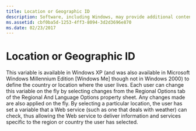 ```yaml
---
title: Location or Geographic ID
description: Software, including Windows, may provide additional content for a particular location. Some services provide local info such as news and weather.
ms.assetid: cbf0ba5d-1253-4ff3-8094-3d2d3696e870
ms.date: 02/23/2017
---
```



# Location or Geographic ID

This variable is available in Windows XP (and was also available in Microsoft Windows Millennium Edition \[Windows Me\] though not in Windows 2000) to define the country or location where the user lives. Each user can change this variable on the fly by selecting changes from the Regional Options tab of the Regional And Language Options property sheet. Any changes made are also applied on the fly. By selecting a particular location, the user has set a variable that a Web service (such as one that deals with weather) can check, thus allowing the Web service to deliver information and services specific to the region or country the user has selected.


